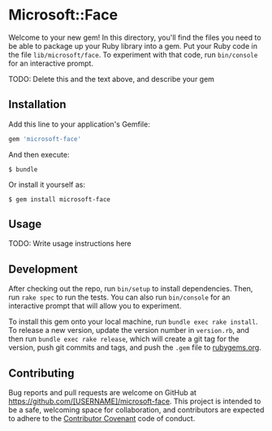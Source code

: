 # Microsoft::Face

Welcome to your new gem! In this directory, you'll find the files you need to be able to package up your Ruby library into a gem. Put your Ruby code in the file `lib/microsoft/face`. To experiment with that code, run `bin/console` for an interactive prompt.

TODO: Delete this and the text above, and describe your gem

## Installation

Add this line to your application's Gemfile:

```ruby
gem 'microsoft-face'
```

And then execute:

    $ bundle

Or install it yourself as:

    $ gem install microsoft-face

## Usage

TODO: Write usage instructions here

## Development

After checking out the repo, run `bin/setup` to install dependencies. Then, run `rake spec` to run the tests. You can also run `bin/console` for an interactive prompt that will allow you to experiment.

To install this gem onto your local machine, run `bundle exec rake install`. To release a new version, update the version number in `version.rb`, and then run `bundle exec rake release`, which will create a git tag for the version, push git commits and tags, and push the `.gem` file to [rubygems.org](https://rubygems.org).

## Contributing

Bug reports and pull requests are welcome on GitHub at https://github.com/[USERNAME]/microsoft-face. This project is intended to be a safe, welcoming space for collaboration, and contributors are expected to adhere to the [Contributor Covenant](http://contributor-covenant.org) code of conduct.

